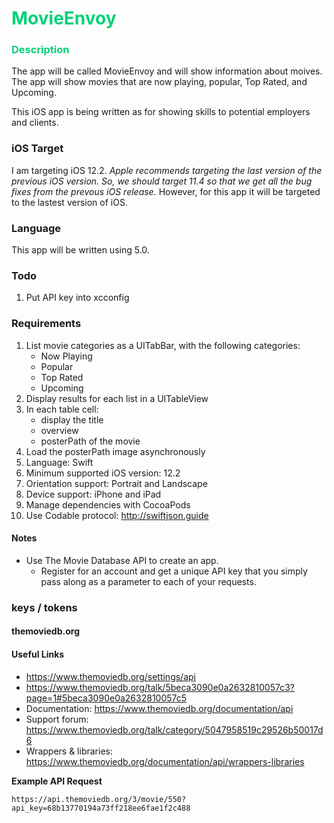 # <span style="color:#00D277"> MovieEnvoy </span>  

### <span style="color:#00D277">Description</span>  
The app will be called MovieEnvoy and will show information about moives.  The app will show movies that are now playing, popular, Top Rated, and Upcoming.

This iOS app is being written as for showing skills to potential employers and clients.    

### iOS Target  
I am targeting iOS 12.2.  *Apple recommends targeting the last version of the previous iOS version.  So, we should target 11.4 so that we get all the bug fixes from the prevous iOS release.* However, for this app it will be targeted to the lastest version of iOS.

### Language  
This app will be written using 5.0.  

### Todo
1.  Put API key into xcconfig

### Requirements
1.  List movie categories as a UITabBar, with the following categories:
    * Now Playing
    * Popular
    * Top Rated
    * Upcoming
1.  Display results for each list in a UITableView
1.  In each table cell:
	*  display the title
	*  overview
	*  posterPath of the movie
1.  Load the posterPath image asynchronously
1.  Language: Swift
1.  Minimum supported iOS version: 12.2
1.  Orientation support: Portrait and Landscape
1.  Device support: iPhone and iPad
1.  Manage dependencies with CocoaPods
1.  Use Codable protocol: http://swiftjson.guide

#### Notes
-  Use The Movie Database API to create an app. 
	- Register for an account and get a unique API key that you simply pass along as a parameter to each of your requests. 

### keys / tokens

#### themoviedb.org

#### Useful Links

*  https://www.themoviedb.org/settings/api
*  https://www.themoviedb.org/talk/5beca3090e0a2632810057c3?page=1#5beca3090e0a2632810057c5
*  Documentation: https://www.themoviedb.org/documentation/api
*  Support forum: https://www.themoviedb.org/talk/category/5047958519c29526b50017d6
* Wrappers & libraries: https://www.themoviedb.org/documentation/api/wrappers-libraries

**Example API Request**

```https://api.themoviedb.org/3/movie/550?api_key=68b13770194a73ff218ee6fae1f2c488```  

